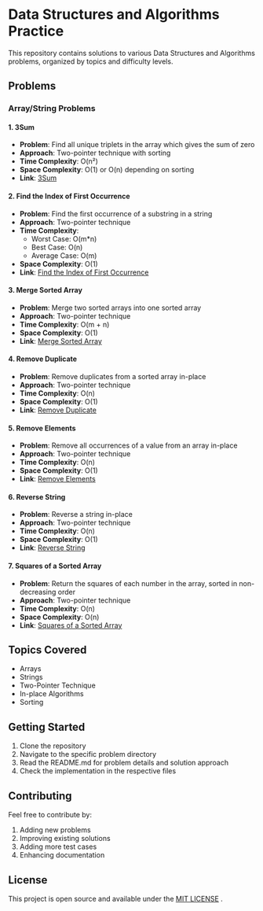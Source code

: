# Data Structures and Algorithms Practice

This repository contains solutions to various Data Structures and Algorithms problems, organized by topics and difficulty levels.

## Problems

### Array/String Problems

#### 1. 3Sum
- **Problem**: Find all unique triplets in the array which gives the sum of zero
- **Approach**: Two-pointer technique with sorting
- **Time Complexity**: O(n²)
- **Space Complexity**: O(1) or O(n) depending on sorting
- **Link**: [3Sum](3sum/README.md)

#### 2. Find the Index of First Occurrence
- **Problem**: Find the first occurrence of a substring in a string
- **Approach**: Two-pointer technique
- **Time Complexity**: 
  - Worst Case: O(m*n)
  - Best Case: O(n)
  - Average Case: O(m)
- **Space Complexity**: O(1)
- **Link**: [Find the Index of First Occurrence](Find_the_index_first_occurrence/README.md)

#### 3. Merge Sorted Array
- **Problem**: Merge two sorted arrays into one sorted array
- **Approach**: Two-pointer technique
- **Time Complexity**: O(m + n)
- **Space Complexity**: O(1)
- **Link**: [Merge Sorted Array](merge_sorted_array/README.md)

#### 4. Remove Duplicate
- **Problem**: Remove duplicates from a sorted array in-place
- **Approach**: Two-pointer technique
- **Time Complexity**: O(n)
- **Space Complexity**: O(1)
- **Link**: [Remove Duplicate](remove_duplicate/README.md)

#### 5. Remove Elements
- **Problem**: Remove all occurrences of a value from an array in-place
- **Approach**: Two-pointer technique
- **Time Complexity**: O(n)
- **Space Complexity**: O(1)
- **Link**: [Remove Elements](remove_elements/README.md)

#### 6. Reverse String
- **Problem**: Reverse a string in-place
- **Approach**: Two-pointer technique
- **Time Complexity**: O(n)
- **Space Complexity**: O(1)
- **Link**: [Reverse String](reverse_string/README.md)

#### 7. Squares of a Sorted Array
- **Problem**: Return the squares of each number in the array, sorted in non-decreasing order
- **Approach**: Two-pointer technique
- **Time Complexity**: O(n)
- **Space Complexity**: O(n)
- **Link**: [Squares of a Sorted Array](squares_of_a_sorted-array/README.md)

## Topics Covered
- Arrays
- Strings
- Two-Pointer Technique
- In-place Algorithms
- Sorting

## Getting Started
1. Clone the repository
2. Navigate to the specific problem directory
3. Read the README.md for problem details and solution approach
4. Check the implementation in the respective files

## Contributing
Feel free to contribute by:
1. Adding new problems
2. Improving existing solutions
3. Adding more test cases
4. Enhancing documentation

## License
This project is open source and available under the [MIT LICENSE](LICENSE) . 
